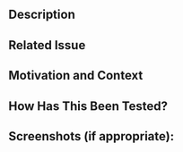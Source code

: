 ## Description


## Related Issue


## Motivation and Context


## How Has This Been Tested?


## Screenshots (if appropriate):
